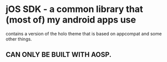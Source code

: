 # jOS SDK - a common library that (most of) my android apps use

contains a version of the holo theme that is based on appcompat and some other things.

## CAN ONLY BE BUILT WITH AOSP.
